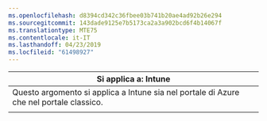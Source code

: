 ```yaml
---
ms.openlocfilehash: d8394cd342c36fbee03b741b20ae4ad92b26e294
ms.sourcegitcommit: 143dade9125e7b5173ca2a3a902bcd6f4b14067f
ms.translationtype: MTE75
ms.contentlocale: it-IT
ms.lasthandoff: 04/23/2019
ms.locfileid: "61498927"
---
```

|                              Si applica a: Intune                               |
|-------------------------------------------------------------------------------|
| Questo argomento si applica a Intune sia nel portale di Azure che nel portale classico. |
|                                                                               |

